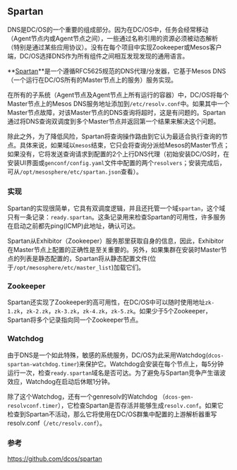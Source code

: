 ## Spartan

DNS是DC/OS的一个重要的组成部分。因为在DC/OS中，任务会经常移动（Agent节点内或Agent节点之间），一些通过名称引用的资源必须被动态解析（特别是通过某些应用协议）。没有在每个项目中实现Zookeeper或Mesos客户端，DC/OS选择DNS作为所有组件之间相互发现发现的通用语言。

**[Spartan](https://github.com/dcos/spartan)**是一个遵循RFC5625规范的DNS代理/分发器，它基于Mesos DNS（一个运行在DC/OS所有的Master节点上的服务）服务实现。

在所有的子系统（Agent节点及Agent节点上所有运行的容器）中，DC/OS将每个Master节点上的Mesos DNS服务地址添加到`/etc/resolv.conf`中。如果其中一个Master节点故障，对该Master节点的DNS查询将超时，这是有问题的。Spartan通过将DNS查询双调度到多个Master节点并返回第一个结果来解决这个问题。

除此之外，为了降低风险，Spartan将查询操作路由到它认为最适合执行查询的节点。具体来说，如果域以`mesos`结束，它只会将查询分派给Mesos的Master节点；如果没有，它将发送查询请求到配置的2个上行DNS代理（初始安装DC/OS时，在安装UI界面或`genconf/config.yaml`文件中配置的两个`resolvers`；安装完成后，可从`/opt/mesosphere/etc/spartan.json`查看）。

### 实现

Spartan的实现很简单，它具有双调度逻辑，并且还托管一个域`spartan`，这个域只有一条记录：`ready.spartan`。这条记录用来检查Spartan的可用性，许多服务在启动之前都先ping(ICMP)此地址，确认可达。

Spartan从Exhibitor（Zookeeper）服务那里获取自身的信息，因此，Exhibitor在Master节点上配置的正确性是至关重要的。另外，如果集群在安装时Master节点的列表是静态配置的，Spartan将从静态配置文件(位于`/opt/mesosphere/etc/master_list`)加载它们。

### Zookeeper

Spartan还实现了Zookeeper的高可用性，在DC/OS中可以随时使用地址`zk-1.zk`，`zk-2.zk`，`zk-3.zk`，`zk-4.zk`，`zk-5.zk`。如果少于5个Zookeeper，Spartan将多个记录指向同一个Zookeeper节点。

### Watchdog

由于DNS是一个如此特殊，敏感的系统服务，DC/OS为此采用Watchdog(`dcos-spartan-watchdog.timer`)来保护它。Watchdog会安装在每个节点上，每5分钟运行一次，检查`ready.spartan`域名是否可达。为了避免与Spartan竞争产生谐波效应，Watchdog在启动后休眠1分钟。

除了这个Watchdog，还有一个genresolv的Watchdog
（`dcos-gen-resolvconf.timer`），它检查Spartan是否存活并能够生成`resolv.conf`。如果它检查到Spartan不活动，那么它将使用在DC/OS群集中配置的上游解析器重写resolv.conf（`/etc/resolv.conf`）。

### 参考

https://github.com/dcos/spartan

